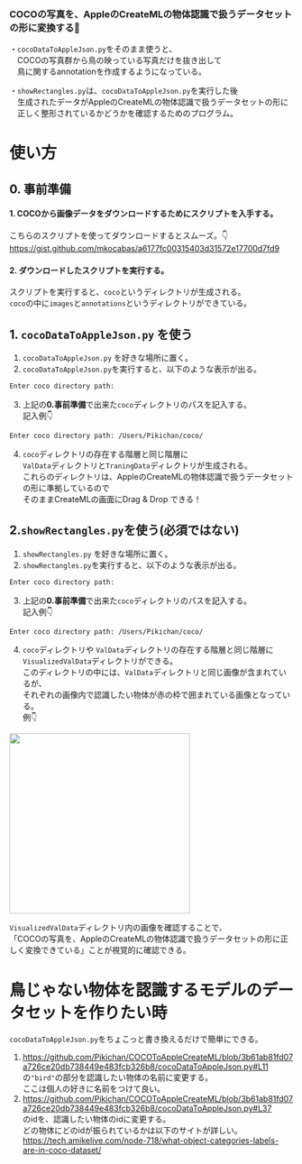 ### **COCOの写真を、AppleのCreateMLの物体認識で扱うデータセットの形に変換する🤗**  

・`cocoDataToAppleJson.py`をそのまま使うと、  
　COCOの写真群から鳥の映っている写真だけを抜き出して  
　鳥に関するannotationを作成するようになっている。

・`showRectangles.py`は、`cocoDataToAppleJson.py`を実行した後   
　生成されたデータがAppleのCreateMLの物体認識で扱うデータセットの形に  
 　正しく整形されているかどうかを確認するためのプログラム。
 
# 使い方
## 0. 事前準備
#### 1. COCOから画像データをダウンロードするためにスクリプトを入手する。   
こちらのスクリプトを使ってダウンロードするとスムーズ。👇  
https://gist.github.com/mkocabas/a6177fc00315403d31572e17700d7fd9  
#### 2. ダウンロードしたスクリプトを実行する。   
スクリプトを実行すると、`coco`というディレクトリが生成される。  
`coco`の中に`images`と`annotations`というディレクトリができている。

## 1. `cocoDataToAppleJson.py` を使う
1. `cocoDataToAppleJson.py` を好きな場所に置く。
2. `cocoDataToAppleJson.py`を実行すると、以下のような表示が出る。
```sh
Enter coco directory path: 
```
3. 上記の**0.事前準備**で出来た`coco`ディレクトリのパスを記入する。  
記入例👇
```sh
Enter coco directory path: /Users/Pikichan/coco/
```
4. `coco`ディレクトリの存在する階層と同じ階層に  
`ValData`ディレクトリと`TraningData`ディレクトリが生成される。  
これらのディレクトリは、AppleのCreateMLの物体認識で扱うデータセットの形に準拠しているので  
そのままCreateMLの画面にDrag & Drop できる！

## 2.`showRectangles.py`を使う(必須ではない)
1. `showRectangles.py` を好きな場所に置く。
2. `showRectangles.py`を実行すると、以下のような表示が出る。
```sh
Enter coco directory path: 
```
3. 上記の**0.事前準備**で出来た`coco`ディレクトリのパスを記入する。  
記入例👇
```sh
Enter coco directory path: /Users/Pikichan/coco/
```
4. `coco`ディレクトリや `ValData`ディレクトリの存在する階層と同じ階層に  
`VisualizedValData`ディレクトリができる。  
このディレクトリの中には、`ValData`ディレクトリと同じ画像が含まれているが、  
それぞれの画像内で認識したい物体が赤の枠で囲まれている画像となっている。  
例👇  
<img src="https://user-images.githubusercontent.com/59171751/127330468-166da165-29e2-4a45-87f4-7d6621f40465.jpg" width="320px">

`VisualizedValData`ディレクトリ内の画像を確認することで、  
「COCOの写真を、AppleのCreateMLの物体認識で扱うデータセットの形に正しく変換できている」ことが視覚的に確認できる。

# 鳥じゃない物体を認識するモデルのデータセットを作りたい時
`cocoDataToAppleJson.py`をちょこっと書き換えるだけで簡単にできる。
1. https://github.com/Pikichan/COCOToAppleCreateML/blob/3b61ab81fd07a726ce20db738449e483fcb326b8/cocoDataToAppleJson.py#L11  
の`"bird"`の部分を認識したい物体の名前に変更する。  
ここは個人の好きに名前をつけて良い。
2. https://github.com/Pikichan/COCOToAppleCreateML/blob/3b61ab81fd07a726ce20db738449e483fcb326b8/cocoDataToAppleJson.py#L37  
のidを、認識したい物体のidに変更する。  
どの物体にどのidが振られているかは以下のサイトが詳しい。  
https://tech.amikelive.com/node-718/what-object-categories-labels-are-in-coco-dataset/
